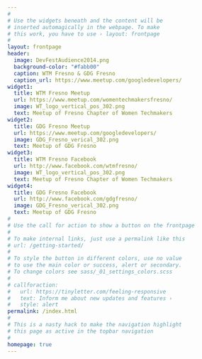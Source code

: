 ```yaml
---
#
# Use the widgets beneath and the content will be
# inserted automagically in the webpage. To make
# this work, you have to use › layout: frontpage
#
layout: frontpage
header:
  image: DevFestAudience2014.png
  background-color: "#fabb00"
  caption: WTM Fresno & GDG Fresno
  caption_url: https://www.meetup.com/googledevelopers/
widget1:
  title: WTM Fresno Meetup
  url: https://www.meetup.com/womentechmakersfresno/
  image: WT_logo_vertical_pos_302.png
  text: Meetup of Fresno Chapter of Women Techmakers
widget2:
  title: GDG Fresno Meetup
  url: https://www.meetup.com/googledevelopers/
  image: GDG_Fresno_verical_302.png
  text: Meetup of GDG Fresno
widget3:
  title: WTM Fresno Facebook
  url: http://www.facebook.com/wtmfresno/
  image: WT_logo_vertical_pos_302.png
  text: Meetup of Fresno Chapter of Women Techmakers
widget4:
  title: GDG Fresno Facebook
  url: http://www.facebook.com/gdgfresno/
  image: GDG_Fresno_verical_302.png
  text: Meetup of GDG Fresno
#
# Use the call for action to show a button on the frontpage
#
# To make internal links, just use a permalink like this
# url: /getting-started/
#
# To style the button in different colors, use no value
# to use the main color or success, alert or secondary.
# To change colors see sass/_01_settings_colors.scss
#
# callforaction:
#   url: https://tinyletter.com/feeling-responsive
#   text: Inform me about new updates and features ›
#   style: alert
permalink: /index.html
#
# This is a nasty hack to make the navigation highlight
# this page as active in the topbar navigation
#
homepage: true
---
```


<!-- <div id="videoModal" class="reveal-modal large" data-reveal="">
  <div class="flex-video widescreen vimeo" style="display: block;">
    <iframe width="1280" height="720" src="https://www.youtube.com/embed/3b5zCFSmVvU" frameborder="0" allowfullscreen></iframe>
  </div>
  <a class="close-reveal-modal">&#215;</a>
</div> -->
